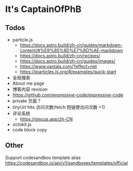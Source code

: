 # It's CaptainOfPhB

## Todos

- particle.js
  - <https://docs.astro.build/zh-cn/guides/markdown-content/#%E9%85%8D%E7%BD%AE-markdown>
  - <https://docs.astro.build/zh-cn/recipes/>
  - <https://docs.astro.build/zh-cn/guides/images/>
  - <https://www.vantajs.com/?effect=net>
  - <https://jparticles.js.org/#/examples/quick-start>
- 全局搜索
- About me page
- 博客内容 revision
- <https://github.com/expressive-code/expressive-code>
- private 页面？
- tinyUrl hits 访问次数(fetch 短链使访问次数 +1)
- 评论系统
  - <https://giscus.app/zh-CN>
- octokit.js
- code block copy

## Other

Support codesandbox template alias <https://codesandbox.io/api/v1/sandboxes/templates/official>
